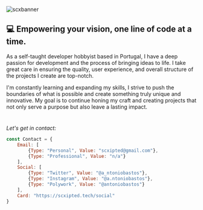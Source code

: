 ![scxbanner](https://user-images.githubusercontent.com/51927118/215193003-a9067e5c-c08a-4264-89f4-24f0174f37fa.png)
## 💻 Empowering your vision, one line of code at a time.
As a self-taught developer hobbyist based in Portugal, I have a deep passion for development and the process of bringing ideas to life. I take great care in ensuring the quality, user experience, and overall structure of the projects I create are top-notch. 

I'm constantly learning and expanding my skills, I strive to push the boundaries of what is possible and create something truly unique and innovative. My goal is to continue honing my craft and creating projects that not only serve a purpose but also leave a lasting impact.
#
*Let's get in contact:*
```javascript
const Contact = {
    Email: [
        {Type: "Personal", Value: "scxipted@gmail.com"},
        {Type: "Professional", Value: "n/a"}
    ],
    Social: [
        {Type: "Twitter", Value: "@a_ntoniobastos"},
        {Type: "Instagram", Value: "@a.ntoniobastos"},
        {Type: "Polywork", Value: "@antoniobastos"}
    ],
    Card: "https://scxipted.tech/social"
}
```
